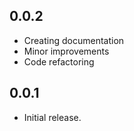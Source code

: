 ## 0.0.2

* Creating documentation
* Minor improvements
* Code refactoring


## 0.0.1

* Initial release.